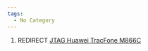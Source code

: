 ```yaml
---
tags:
  - No Category
---
```

1.  REDIRECT [JTAG Huawei TracFone
    M866C](jtag_huawei_tracfone_m866c.md)